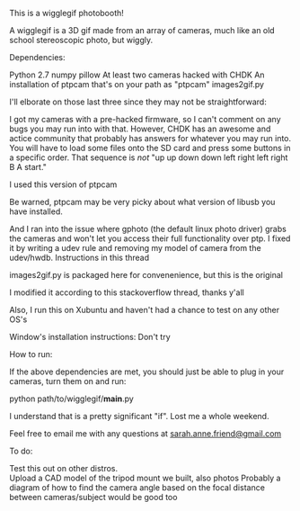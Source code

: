 This is a wigglegif photobooth!  

A wigglegif is a 3D gif made from an array of cameras, much like an old school stereoscopic photo, but wiggly.  


Dependencies:

Python 2.7
numpy
pillow
At least two cameras hacked with CHDK <link here>
An installation of ptpcam that's on your path as "ptpcam"
images2gif.py


I'll elborate on those last three since they may not be straightforward:

I got my cameras with a pre-hacked firmware, so I can't comment on any bugs you may run into with that.  However, CHDK has an awesome and actice community that probably has answers for whatever you may run into.  You will have to load some files onto the SD card and press some buttons in a specific order.  That sequence is *not* "up up down down left right left right B A start."

I used this version of ptpcam <link here> 

Be warned, ptpcam may be very picky about what version of libusb you have installed.  

And I ran into the issue where gphoto (the default linux photo driver) grabs the cameras and won't let you access their full functionality over ptp.  I fixed it by writing a udev rule and removing my model of camera from the udev/hwdb.  Instructions in this thread <link here>

images2gif.py is packaged here for convenenience, but this is the original <link here>

I modified it according to this stackoverflow thread, thanks y'all <link here>

Also, I run this on Xubuntu and haven't had a chance to test on any other OS's

Window's installation instructions: Don't try


How to run:

If the above dependencies are met, you should just be able to plug in your cameras, turn them on and run:

python path/to/wigglegif/__main__.py

I understand that is a pretty significant "if".  Lost me a whole weekend.  

Feel free to email me with any questions at sarah.anne.friend@gmail.com


To do:

Test this out on other distros.  
Upload a CAD model of the tripod mount we built, also photos
Probably a diagram of how to find the camera angle based on the focal distance between cameras/subject would be good too